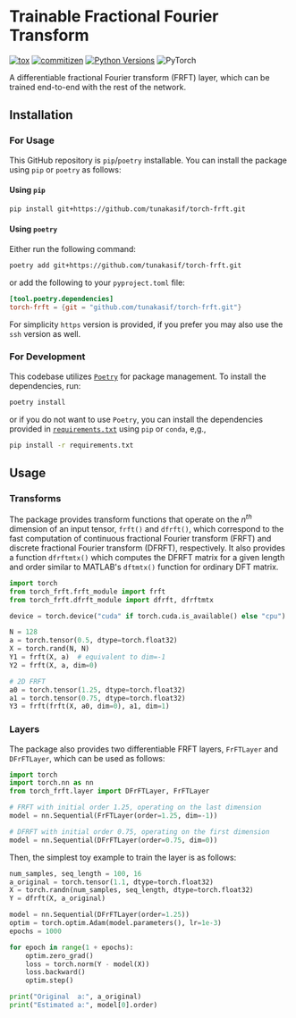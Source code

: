 # Trainable Fractional Fourier Transform

[![tox](https://github.com/tunakasif/torch-frft/actions/workflows/tox.yml/badge.svg?branch=main)](https://github.com/tunakasif/torch-frft/actions/workflows/tox.yml)
[![commitizen](https://github.com/tunakasif/torch-frft/actions/workflows/bump.yml/badge.svg?branch=main)](https://github.com/tunakasif/torch-frft/actions/workflows/bump.yml)
[![Python Versions](https://img.shields.io/badge/python-3.10%20|%203.11-blue.svg)](https://img.shields.io/badge/python-3.10%20|%203.11-blue.svg)
![PyTorch](https://img.shields.io/badge/PyTorch-%23EE4C2C.svg?logo=PyTorch&logoColor=white)

A differentiable fractional Fourier transform (FRFT) layer, which can be trained end-to-end with the rest of the network.

## Installation

### For Usage

This GitHub repository is `pip`/`poetry` installable. You can install the package using `pip` or `poetry` as follows:

#### Using `pip`

```sh
pip install git+https://github.com/tunakasif/torch-frft.git
```

#### Using `poetry`

Either run the following command:

```sh
poetry add git+https://github.com/tunakasif/torch-frft.git
```

or add the following to your `pyproject.toml` file:

```toml
[tool.poetry.dependencies]
torch-frft = {git = "github.com/tunakasif/torch-frft.git"}
```

For simplicity `https` version is provided, if you prefer you may also use the `ssh` version as well.

### For Development

This codebase utilizes [`Poetry`](https://python-poetry.org) for package management. To install the dependencies, run:

```sh
poetry install
```

or if you do not want to use `Poetry`, you can install the dependencies provided in [`requirements.txt`](requirements.txt) using `pip` or `conda`, e,g.,

```sh
pip install -r requirements.txt
```

## Usage

### Transforms

The package provides transform functions that operate on the $n^{th}$ dimension of an input tensor, `frft()` and `dfrft()`, which correspond to the fast computation of continuous fractional Fourier transform (FRFT) and discrete fractional Fourier transform (DFRFT), respectively. It also provides a function `dfrftmtx()` which computes the DFRFT matrix for a given length and order similar to MATLAB's `dftmtx()` function for ordinary DFT matrix.

```python
import torch
from torch_frft.frft_module import frft
from torch_frft.dfrft_module import dfrft, dfrftmtx

device = torch.device("cuda" if torch.cuda.is_available() else "cpu")

N = 128
a = torch.tensor(0.5, dtype=torch.float32)
X = torch.rand(N, N)
Y1 = frft(X, a)  # equivalent to dim=-1
Y2 = frft(X, a, dim=0)

# 2D FRFT
a0 = torch.tensor(1.25, dtype=torch.float32)
a1 = torch.tensor(0.75, dtype=torch.float32)
Y3 = frft(frft(X, a0, dim=0), a1, dim=1)
```

### Layers

The package also provides two differentiable FRFT layers, `FrFTLayer` and `DFrFTLayer`, which can be used as follows:

```python
import torch
import torch.nn as nn
from torch_frft.layer import DFrFTLayer, FrFTLayer

# FRFT with initial order 1.25, operating on the last dimension
model = nn.Sequential(FrFTLayer(order=1.25, dim=-1))

# DFRFT with initial order 0.75, operating on the first dimension
model = nn.Sequential(DFrFTLayer(order=0.75, dim=0))
```

Then, the simplest toy example to train the layer is as follows:

```python
num_samples, seq_length = 100, 16
a_original = torch.tensor(1.1, dtype=torch.float32)
X = torch.randn(num_samples, seq_length, dtype=torch.float32)
Y = dfrft(X, a_original)

model = nn.Sequential(DFrFTLayer(order=1.25))
optim = torch.optim.Adam(model.parameters(), lr=1e-3)
epochs = 1000

for epoch in range(1 + epochs):
    optim.zero_grad()
    loss = torch.norm(Y - model(X))
    loss.backward()
    optim.step()

print("Original  a:", a_original)
print("Estimated a:", model[0].order)
```
